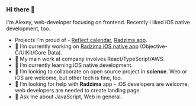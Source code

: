 ### Hi there 👋

I'm Alexey, web-developer focusing on frontend. Recently I liked iOS native development, too.

- Projects I'm proud of - [Reflect calendar](https://reflectcal.com/guest), [Radzima app](https://github.com/radzima-green-travel/green-travel-combine).
- 🔭 I’m currently working on [Radzima iOS native app](https://github.com/radzima-green-travel/green-travel-combine/issues) (Objective-C/UIKit/Core Data).
- 🔭 My main work at company involves React/TypeScript/AWS.
- 🌱 I’m currently learning iOS native development.
- 👯 I’m looking to collaborate on open source project in **science**. Web or iOS are welcome, but other tech is fine, too.
- 🤔 I’m looking for help with **Radzima** app - iOS developers are welcome, web developers are needed to create landing page.
- 💬 Ask me about JavaScript, Web in general.

